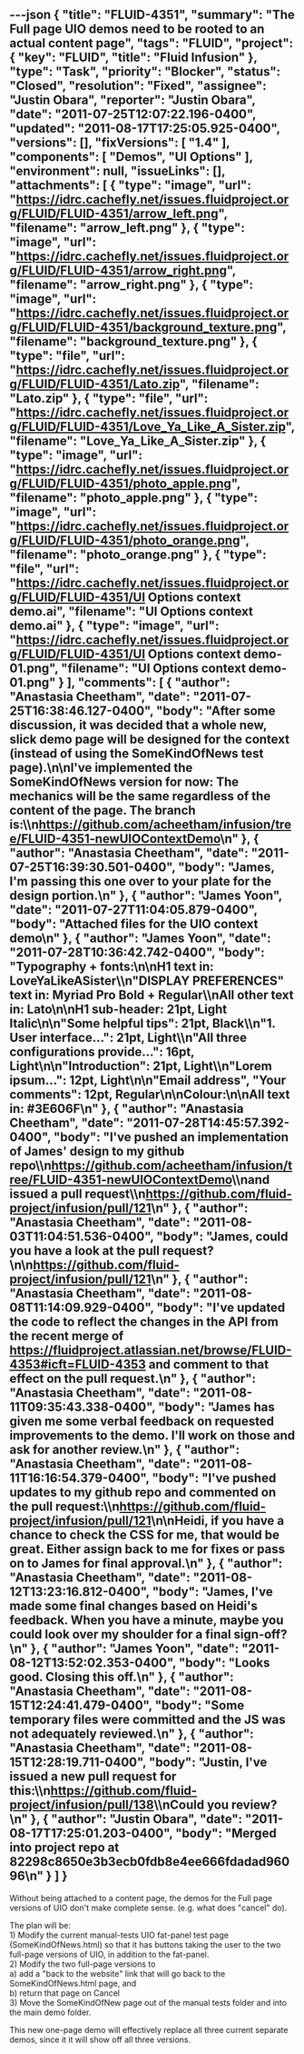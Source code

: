 ---json
{
  "title": "FLUID-4351",
  "summary": "The Full page UIO demos need to be rooted to an actual content page",
  "tags": "FLUID",
  "project": {
    "key": "FLUID",
    "title": "Fluid Infusion"
  },
  "type": "Task",
  "priority": "Blocker",
  "status": "Closed",
  "resolution": "Fixed",
  "assignee": "Justin Obara",
  "reporter": "Justin Obara",
  "date": "2011-07-25T12:07:22.196-0400",
  "updated": "2011-08-17T17:25:05.925-0400",
  "versions": [],
  "fixVersions": [
    "1.4"
  ],
  "components": [
    "Demos",
    "UI Options"
  ],
  "environment": null,
  "issueLinks": [],
  "attachments": [
    {
      "type": "image",
      "url": "https://idrc.cachefly.net/issues.fluidproject.org/FLUID/FLUID-4351/arrow_left.png",
      "filename": "arrow_left.png"
    },
    {
      "type": "image",
      "url": "https://idrc.cachefly.net/issues.fluidproject.org/FLUID/FLUID-4351/arrow_right.png",
      "filename": "arrow_right.png"
    },
    {
      "type": "image",
      "url": "https://idrc.cachefly.net/issues.fluidproject.org/FLUID/FLUID-4351/background_texture.png",
      "filename": "background_texture.png"
    },
    {
      "type": "file",
      "url": "https://idrc.cachefly.net/issues.fluidproject.org/FLUID/FLUID-4351/Lato.zip",
      "filename": "Lato.zip"
    },
    {
      "type": "file",
      "url": "https://idrc.cachefly.net/issues.fluidproject.org/FLUID/FLUID-4351/Love_Ya_Like_A_Sister.zip",
      "filename": "Love_Ya_Like_A_Sister.zip"
    },
    {
      "type": "image",
      "url": "https://idrc.cachefly.net/issues.fluidproject.org/FLUID/FLUID-4351/photo_apple.png",
      "filename": "photo_apple.png"
    },
    {
      "type": "image",
      "url": "https://idrc.cachefly.net/issues.fluidproject.org/FLUID/FLUID-4351/photo_orange.png",
      "filename": "photo_orange.png"
    },
    {
      "type": "file",
      "url": "https://idrc.cachefly.net/issues.fluidproject.org/FLUID/FLUID-4351/UI Options context demo.ai",
      "filename": "UI Options context demo.ai"
    },
    {
      "type": "image",
      "url": "https://idrc.cachefly.net/issues.fluidproject.org/FLUID/FLUID-4351/UI Options context demo-01.png",
      "filename": "UI Options context demo-01.png"
    }
  ],
  "comments": [
    {
      "author": "Anastasia Cheetham",
      "date": "2011-07-25T16:38:46.127-0400",
      "body": "After some discussion, it was decided that a whole new, slick demo page will be designed for the context (instead of using the SomeKindOfNews test page).\n\nI've implemented the SomeKindOfNews version for now: The mechanics will be the same regardless of the content of the page. The branch is:\\\n<https://github.com/acheetham/infusion/tree/FLUID-4351-newUIOContextDemo>\n"
    },
    {
      "author": "Anastasia Cheetham",
      "date": "2011-07-25T16:39:30.501-0400",
      "body": "James, I'm passing this one over to your plate for the design portion.\n"
    },
    {
      "author": "James Yoon",
      "date": "2011-07-27T11:04:05.879-0400",
      "body": "Attached files for the UIO context demo\n"
    },
    {
      "author": "James Yoon",
      "date": "2011-07-28T10:36:42.742-0400",
      "body": "Typography + fonts:\n\nH1 text in: LoveYaLikeASister\\\n\"DISPLAY PREFERENCES\" text in: Myriad Pro Bold + Regular\\\nAll other text in: Lato\n\nH1 sub-header: 21pt, Light Italic\n\n\"Some helpful tips\": 21pt, Black\\\n\"1. User interface...\": 21pt, Light\\\n\"All three configurations provide...\": 16pt, Light\n\n\"Introduction\": 21pt, Light\\\n\"Lorem ipsum...\": 12pt, Light\n\n\"Email address\", \"Your comments\": 12pt, Regular\n\nColour:\n\nAll text in: #3E606F\n"
    },
    {
      "author": "Anastasia Cheetham",
      "date": "2011-07-28T14:45:57.392-0400",
      "body": "I've pushed an implementation of James' design to my github repo\\\n<https://github.com/acheetham/infusion/tree/FLUID-4351-newUIOContextDemo>\\\nand issued a pull request\\\n<https://github.com/fluid-project/infusion/pull/121>\n"
    },
    {
      "author": "Anastasia Cheetham",
      "date": "2011-08-03T11:04:51.536-0400",
      "body": "James, could you have a look at the pull request?\n\n<https://github.com/fluid-project/infusion/pull/121>\n"
    },
    {
      "author": "Anastasia Cheetham",
      "date": "2011-08-08T11:14:09.929-0400",
      "body": "I've updated the code to reflect the changes in the API from the recent merge of <https://fluidproject.atlassian.net/browse/FLUID-4353#icft=FLUID-4353> and comment to that effect on the pull request.\n"
    },
    {
      "author": "Anastasia Cheetham",
      "date": "2011-08-11T09:35:43.338-0400",
      "body": "James has given me some verbal feedback on requested improvements to the demo. I'll work on those and ask for another review.\n"
    },
    {
      "author": "Anastasia Cheetham",
      "date": "2011-08-11T16:16:54.379-0400",
      "body": "I've pushed updates to my github repo and commented on the pull request:\\\n<https://github.com/fluid-project/infusion/pull/121>\n\nHeidi, if you have a chance to check the CSS for me, that would be great. Either assign back to me for fixes or pass on to James for final approval.\n"
    },
    {
      "author": "Anastasia Cheetham",
      "date": "2011-08-12T13:23:16.812-0400",
      "body": "James, I've made some final changes based on Heidi's feedback. When you have a minute, maybe you could look over my shoulder for a final sign-off?\n"
    },
    {
      "author": "James Yoon",
      "date": "2011-08-12T13:52:02.353-0400",
      "body": "Looks good. Closing this off.\n"
    },
    {
      "author": "Anastasia Cheetham",
      "date": "2011-08-15T12:24:41.479-0400",
      "body": "Some temporary files were committed and the JS was not adequately reviewed.\n"
    },
    {
      "author": "Anastasia Cheetham",
      "date": "2011-08-15T12:28:19.711-0400",
      "body": "Justin, I've issued a new pull request for this:\\\n<https://github.com/fluid-project/infusion/pull/138>\\\nCould you review?\n"
    },
    {
      "author": "Justin Obara",
      "date": "2011-08-17T17:25:01.203-0400",
      "body": "Merged into project repo at 82298c8650e3b3ecb0fdb8e4ee666fdadad96096\n"
    }
  ]
}
---
Without being attached to a content page, the demos for the Full page versions of UIO don't make complete sense. (e.g. what does "cancel" do).

The plan will be:\
1\) Modify the current manual-tests UIO fat-panel test page (SomeKindOfNews.html) so that it has buttons taking the user to the two full-page versions of UIO, in addition to the fat-panel.\
2\) Modify the two full-page versions to\
a) add a "back to the website" link that will go back to the SomeKindOfNews.html page, and\
b) return that page on Cancel\
3\) Move the SomeKindOfNew page out of the manual tests folder and into the main demo folder.

This new one-page demo will effectively replace all three current separate demos, since it it will show off all three versions.

        
